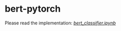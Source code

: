 # bert-pytorch

Please read the implementation: [*bert_classifier.ipynb*](https://github.com/LetianLee/bert-pytorch/blob/main/bert_classifier.ipynb)  
